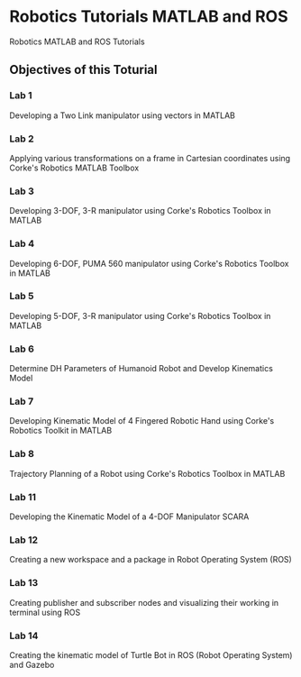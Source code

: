 # Robotics Tutorials MATLAB and ROS
Robotics MATLAB and ROS Tutorials
## Objectives of this Toturial
### Lab 1
Developing a Two Link manipulator using vectors in MATLAB
### Lab 2
Applying various transformations on a frame in Cartesian coordinates using Corke's Robotics MATLAB Toolbox
### Lab 3
Developing 3-DOF, 3-R manipulator using Corke's Robotics Toolbox in MATLAB
### Lab 4
Developing 6-DOF, PUMA 560 manipulator using Corke's Robotics Toolbox in MATLAB
### Lab 5
Developing 5-DOF, 3-R manipulator using Corke's Robotics Toolbox in MATLAB
### Lab 6
Determine DH Parameters of Humanoid Robot and Develop Kinematics Model
### Lab 7
Developing Kinematic Model of 4 Fingered Robotic Hand using Corke's Robotics Toolkit in MATLAB
### Lab 8
Trajectory Planning of a Robot using Corke's Robotics Toolbox in MATLAB
### Lab 11
Developing the Kinematic Model of a 4-DOF Manipulator SCARA
### Lab 12
Creating a new workspace and a package in Robot Operating System (ROS)
### Lab 13
Creating publisher and subscriber nodes and visualizing their working in terminal using ROS
### Lab 14
Creating the kinematic model of Turtle Bot in ROS (Robot Operating System) and Gazebo
